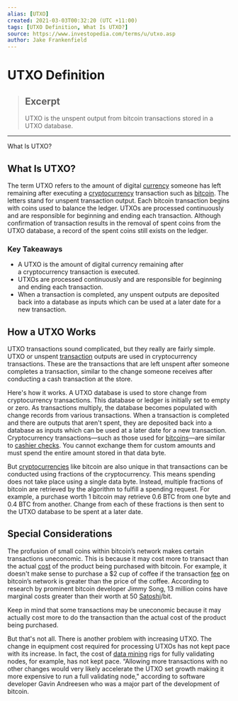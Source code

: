 ```yaml
---
alias: [UTXO]
created: 2021-03-03T00:32:20 (UTC +11:00)
tags: [UTXO Definition, What Is UTXO?]
source: https://www.investopedia.com/terms/u/utxo.asp
author: Jake Frankenfield
---
```


# UTXO Definition

> ## Excerpt
> UTXO is the unspent output from bitcoin transactions stored in a UTXO database.

---

What Is UTXO?
## What Is UTXO?

The term UTXO refers to the amount of digital [currency](https://www.investopedia.com/terms/c/currency.asp) someone has left remaining after executing a [cryptocurrency](https://www.investopedia.com/terms/c/cryptocurrency.asp) transaction such as [bitcoin](https://www.investopedia.com/terms/b/bitcoin.asp). The letters stand for unspent transaction output. Each bitcoin transaction begins with coins used to balance the ledger. UTXOs are processed continuously and are responsible for beginning and ending each transaction. Although confirmation of transaction results in the removal of spent coins from the UTXO database, a record of the spent coins still exists on the ledger. 

### Key Takeaways

-   A UTXO is the amount of digital currency remaining after a cryptocurrency transaction is executed.
-   UTXOs are processed continuously and are responsible for beginning and ending each transaction.
-   When a transaction is completed, any unspent outputs are deposited back into a database as inputs which can be used at a later date for a new transaction.

## How a UTXO Works

UTXO transactions sound complicated, but they really are fairly simple. UTXO or unspent [transaction](https://www.investopedia.com/terms/t/transaction.asp) outputs are used in cryptocurrency transactions. These are the transactions that are left unspent after someone completes a transaction, similar to the change someone receives after conducting a cash transaction at the store.

Here's how it works. A UTXO database is used to store change from cryptocurrency transactions. This database or ledger is initially set to empty or zero. As transactions multiply, the database becomes populated with change records from various transactions. When a transaction is completed and there are outputs that aren't spent, they are deposited back into a database as inputs which can be used at a later date for a new transaction. Cryptocurrency transactions—such as those used for [bitcoins](https://www.investopedia.com/news/how-bitcoin-works/)—are similar to [cashier checks](https://www.investopedia.com/terms/c/cashierscheck.asp). You cannot exchange them for custom amounts and must spend the entire amount stored in that data byte.

But [cryptocurrencies](https://www.investopedia.com/cryptocurrency-4427699) like bitcoin are also unique in that transactions can be conducted using fractions of the cryptocurrency. This means spending does not take place using a single data byte. Instead, multiple fractions of bitcoin are retrieved by the algorithm to fulfill a spending request. For example, a purchase worth 1 bitcoin may retrieve 0.6 BTC from one byte and 0.4 BTC from another. Change from each of these fractions is then sent to the UTXO database to be spent at a later date.

## Special Considerations

The profusion of small coins within bitcoin’s network makes certain transactions uneconomic. This is because it may cost more to transact than the actual [cost](https://www.investopedia.com/ask/answers/101314/what-difference-between-cost-and-price.asp) of the product being purchased with bitcoin. For example, it doesn't make sense to purchase a $2 cup of coffee if the transaction [fee](https://www.investopedia.com/terms/f/fee.asp) on bitcoin’s network is greater than the price of the coffee. According to research by prominent bitcoin developer Jimmy Song, 13 million coins have marginal costs greater than their worth at 50 [Satoshi](https://www.investopedia.com/terms/s/satoshi.asp)/bit.

Keep in mind that some transactions may be uneconomic because it may actually cost more to do the transaction than the actual cost of the product being purchased.

But that's not all. There is another problem with increasing UTXO. The change in equipment cost required for processing UTXOs has not kept pace with its increase. In fact, the cost of [data mining](https://www.investopedia.com/terms/d/datamining.asp) rigs for fully validating nodes, for example, has not kept pace. “Allowing more transactions with no other changes would very likely accelerate the UTXO set growth making it more expensive to run a full validating node," according to software developer Gavin Andreesen who was a major part of the development of bitcoin.
